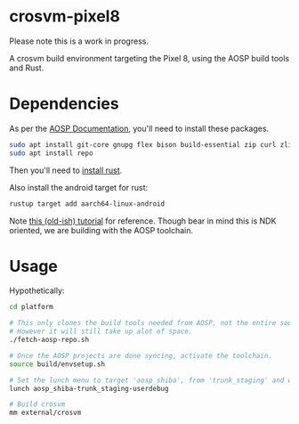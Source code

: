 # crosvm-pixel8
Please note this is a work in progress.

A crosvm build environment targeting the Pixel 8, using the AOSP build tools and Rust.

# Dependencies
As per the [AOSP Documentation](https://source.android.com/docs/setup/start/requirements), you'll need to install these packages.
```sh
sudo apt install git-core gnupg flex bison build-essential zip curl zlib1g-dev libc6-dev-i386 libncurses5 x11proto-core-dev libx11-dev lib32z1-dev libgl1-mesa-dev libxml2-utils xsltproc unzip fontconfig
sudo apt install repo
```

Then you'll need to [install rust](http://rustup.rs).

Also install the android target for rust:
```sh
rustup target add aarch64-linux-android
```
Note [this (old-ish) tutorial](https://mozilla.github.io/firefox-browser-architecture/experiments/2017-09-21-rust-on-android.html) for reference.
Though bear in mind this is NDK oriented, we are building with the AOSP toolchain.

# Usage
Hypothetically:
```sh
cd platform

# This only clones the build tools needed from AOSP, not the entire source tree.
# However it will still take up alot of space.
./fetch-aosp-repo.sh

# Once the AOSP projects are done syncing, activate the toolchain.
source build/envsetup.sh

# Set the lunch menu to target 'aosp_shiba', from 'trunk_staging' and with 'userdebug' build mode. 
lunch aosp_shiba-trunk_staging-userdebug

# Build crosvm
mm external/crosvm
```
